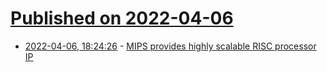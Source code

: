 # [Published on 2022-04-06](index.md)

* [2022-04-06, 18:24:26](https://news.ycombinator.com/item?id=30935683) - [MIPS provides highly scalable RISC processor IP](https://www.mips.com/)
